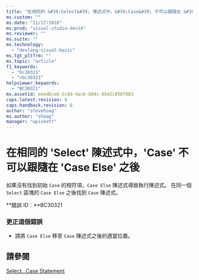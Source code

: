 ```yaml
---
title: "在相同的 &#39;Select&#39; 陳述式中，&#39;Case&#39; 不可以跟隨在 &#39;Case Else&#39; 之後 | Microsoft Docs"
ms.custom: ""
ms.date: "11/17/2016"
ms.prod: "visual-studio-dev14"
ms.reviewer: ""
ms.suite: ""
ms.technology: 
  - "devlang-visual-basic"
ms.tgt_pltfrm: ""
ms.topic: "article"
f1_keywords: 
  - "bc30321"
  - "vbc30321"
helpviewer_keywords: 
  - "BC30321"
ms.assetid: eeedbceb-2c8d-4acb-b84c-8b42c058f083
caps.latest.revision: 8
caps.handback.revision: 8
author: "stevehoag"
ms.author: "shoag"
manager: "wpickett"
---
```

# 在相同的 &#39;Select&#39; 陳述式中，&#39;Case&#39; 不可以跟隨在 &#39;Case Else&#39; 之後
如果沒有找到初始 `Case` 的相符項，`Case Else` 陳述式導致執行陳述式。 在同一個 `Select` 區塊的 `Case Else` 之後找到 `Case` 陳述式。  
  
 **錯誤 ID︰**BC30321  
  
### 更正這個錯誤  
  
-   請將 `Case Else` 移至 `Case` 陳述式之後的適當位置。  
  
## 請參閱  
 [Select...Case Statement](/dotnet/visual-basic/language-reference/statements/select-case-statement)